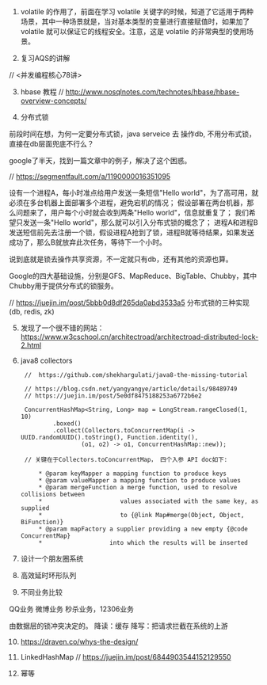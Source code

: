 1. volatile 的作用了，前面在学习 volatile 关键字的时候，知道了它适用于两种场景，其中一种场景就是，当对基本类型的变量进行直接赋值时，如果加了 volatile 就可以保证它的线程安全。注意，这是 volatile 的非常典型的使用场景。

2. 复习AQS的讲解

//  <并发编程核心78讲>

3. hbase 教程 // http://www.nosqlnotes.com/technotes/hbase/hbase-overview-concepts/


4. 分布式锁

前段时间在想，为何一定要分布式锁，java serveice 去 操作db, 不用分布式锁，直接在db层面兜底不行么？

google了半天，找到一篇文章中的例子，解决了这个困惑。

// https://segmentfault.com/a/1190000016351095

设有一个进程A，每小时准点给用户发送一条短信"Hello world"，为了高可用，就必须在多台机器上面部署多个进程，避免宕机的情况；
假设部署在两台机器，那么问题来了，用户每个小时就会收到两条"Hello world"，信息就重复了；
我们希望只发送一条"Hello world"，那么就可以引入分布式锁的概念了；
进程A和进程B发送短信前先去注册一个锁，假设进程A抢到了锁，进程B就等待结果，如果发送成功了，那么B就放弃此次任务，等待下一个小时。

说到底就是锁去操作共享资源，不一定就只有db，还有其他的资源也算。


Google的四大基础设施，分别是GFS、MapReduce、BigTable、Chubby，其中Chubby用于提供分布式的锁服务。





// https://juejin.im/post/5bbb0d8df265da0abd3533a5 分布式锁的三种实现(db, redis, zk)


5. 发现了一个很不错的网站：  https://www.w3cschool.cn/architectroad/architectroad-distributed-lock-2.html


6. java8 collectors


        //  https://github.com/shekhargulati/java8-the-missing-tutorial
        
        // https://blog.csdn.net/yangyangye/article/details/98489749
        // https://juejin.im/post/5e0df8475188253a6772b6e2

        ConcurrentHashMap<String, Long> map = LongStream.rangeClosed(1, 10)
                .boxed()
                .collect(Collectors.toConcurrentMap(i -> UUID.randomUUID().toString(), Function.identity(),
                        (o1, o2) -> o1, ConcurrentHashMap::new));

        // 关键在于Collectors.toConcurrentMap， 四个入参 API doc如下:

            * @param keyMapper a mapping function to produce keys
            * @param valueMapper a mapping function to produce values
            * @param mergeFunction a merge function, used to resolve collisions between
            *                      values associated with the same key, as supplied
            *                      to {@link Map#merge(Object, Object, BiFunction)}
            * @param mapFactory a supplier providing a new empty {@code ConcurrentMap}
            *                   into which the results will be inserted


7. 设计一个朋友圈系统


8. 高效延时环形队列


9. 不同业务比较

QQ业务
微博业务
秒杀业务，12306业务

由数据层的锁冲突决定的。
        降读：缓存
        降写：把请求拦截在系统的上游


10. https://draven.co/whys-the-design/

11. LinkedHashMap  // https://juejin.im/post/6844903544152129550

12. 幂等



